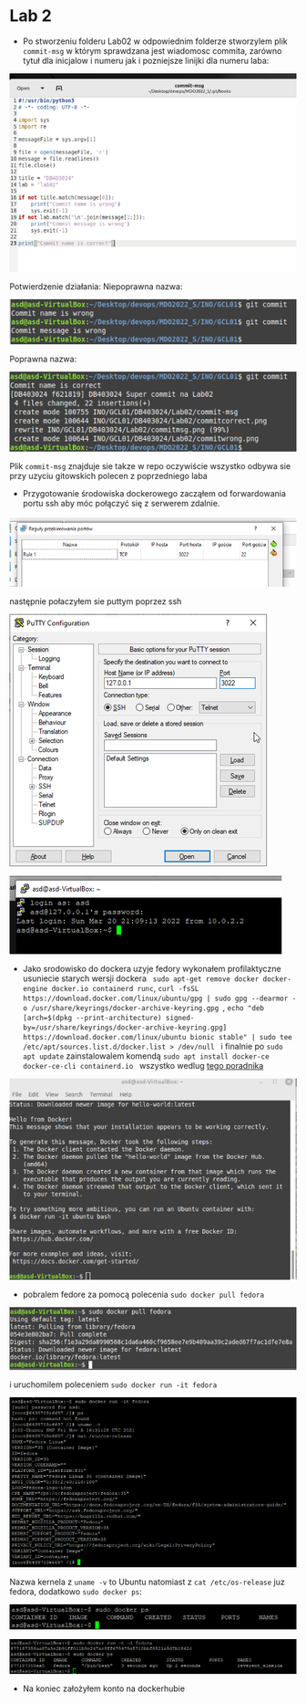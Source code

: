 # Lab 2

- Po stworzeniu folderu Lab02 w odpowiednim folderze stworzylem plik `commit-msg` w którym sprawdzana jest wiadomosc commita, zarówno tytuł dla inicjalow i numeru jak i pozniejsze linijki dla numeru laba:

![fota](commitmsg.png)

Potwierdzenie działania:
Niepoprawna nazwa:

![fota](commitwrong.png)

Poprawna nazwa:

![fota](commitcorrect.png)

Plik `commit-msg` znajduje sie takze w repo
oczywiście wszystko odbywa sie przy uzyciu gitowskich polecen z poprzedniego laba
- Przygotowanie środowiska dockerowego zacząłem od forwardowania portu ssh aby móc połączyć się z serwerem zdalnie.

![fota](forwarding.png)

następnie połaczyłem sie puttym poprzez ssh

![fota](putty.png)

![fota](connected.png)

- Jako srodowisko do dockera uzyje fedory
wykonałem profilaktyczne usuniecie starych wersji dockera `
sudo apt-get remove docker docker-engine docker.io containerd runc`, `curl -fsSL https://download.docker.com/linux/ubuntu/gpg | sudo gpg --dearmor -o /usr/share/keyrings/docker-archive-keyring.gpg
`, `echo "deb [arch=$(dpkg --print-architecture) signed-by=/usr/share/keyrings/docker-archive-keyring.gpg] https://download.docker.com/linux/ubuntu bionic stable" | sudo tee /etc/apt/sources.list.d/docker.list > /dev/null
`  i finalnie po `sudo apt update` zainstalowalem komendą `sudo apt install docker-ce docker-ce-cli containerd.io `  wszystko wedlug [tego poradnika](https://computingforgeeks.com/install-docker-and-docker-compose-on-linux-mint-19/)

![fota](docker.png)

- pobralem fedore za pomocą polecenia `sudo docker pull fedora`

![fota](fedorapull.png)

i uruchomilem poleceniem `sudo docker run -it fedora`

![fota](systemname.png)

Nazwa kernela z `uname -v` to Ubuntu natomiast z `cat /etc/os-release` juz fedora, dodatkowo `sudo docker ps`:

![fota](dockerps.png)

![fota](dockerps2.png)

- Na koniec założyłem konto na dockerhubie
